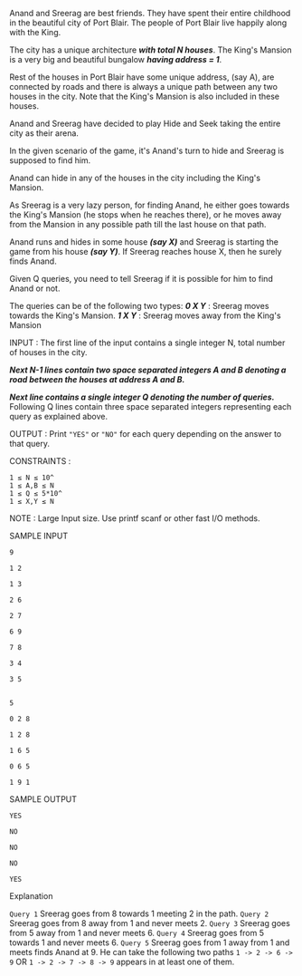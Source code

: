 Anand and Sreerag are best friends. They have spent their entire childhood in the beautiful city of Port Blair. The people of Port Blair live happily along with the King.

The city has a unique architecture ***with total N houses***. The King's Mansion is a very big and beautiful bungalow ***having address = 1***. 

Rest of the houses in Port Blair have some unique address, (say A), are connected by roads and there is always a unique path between any two houses in the city. Note that the King's Mansion is also included in these houses.

Anand and Sreerag have decided to play Hide and Seek taking the entire city as their arena. 

In the given scenario of the game, it's Anand's turn to hide and Sreerag is supposed to find him.

Anand can hide in any of the houses in the city including the King's Mansion. 

As Sreerag is a very lazy person, for finding Anand, he either goes towards the King's Mansion (he stops when he reaches there), or he moves away from the Mansion in any possible path till the last house on that path.

Anand runs and hides in some house ***(say X)*** and Sreerag is starting the game from his house ***(say Y)***. If Sreerag reaches house X, then he surely finds Anand.

Given Q queries, you need to tell Sreerag if it is possible for him to find Anand or not.

The queries can be of the following two types:
***0 X Y*** : Sreerag moves towards the King's Mansion.
***1 X Y*** : Sreerag moves away from the King's Mansion

INPUT :
The first line of the input contains a single integer N, total number of houses in the city. 

***Next N-1 lines contain two space separated integers A and B denoting a road between the houses at address A and B.***

***Next line contains a single integer Q denoting the number of queries.***
Following Q lines contain three space separated integers representing each query as explained above.

OUTPUT :
Print `"YES"` or `"NO"` for each query depending on the answer to that query.

CONSTRAINTS :
```
1 ≤ N ≤ 10^
1 ≤ A,B ≤ N
1 ≤ Q ≤ 5*10^
1 ≤ X,Y ≤ N
```
NOTE :
Large Input size. Use printf scanf or other fast I/O methods.

SAMPLE INPUT
```
9

1 2

1 3

2 6

2 7

6 9

7 8

3 4

3 5


5

0 2 8

1 2 8

1 6 5

0 6 5

1 9 1
```
SAMPLE OUTPUT
```
YES

NO

NO

NO

YES
```
Explanation

`Query 1` Sreerag goes from 8 towards 1 meeting 2 in the path.
`Query 2` Sreerag goes from 8 away from 1 and never meets 2. 
`Query 3` Sreerag goes from 5 away from 1 and never meets 6. 
`Query 4` Sreerag goes from 5 towards 1 and never meets 6. 
`Query 5` Sreerag goes from 1 away from 1 and meets finds Anand at 9. 
He can take the following two paths `1 -> 2 -> 6 -> 9` OR `1 -> 2 -> 7 -> 8 -> 9` appears in at least one of them.
